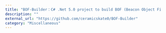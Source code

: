 ```yaml
---
title: "BOF-Builder：C# .Net 5.0 project to build BOF (Beacon Object Files) in mass"
description: ""
external_url: "https://github.com/ceramicskate0/BOF-Builder"
category: "Miscellaneous"
---
```


